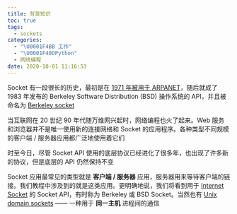 ```yaml
---
title: 背景知识
toc: true
tags:
  - sockets
categories:
  - "\U0001F4BB 工作"
  - "\U0001F40DPython"
  - 网络编程
date: 2020-10-01 11:16:53
---
```


Socket 有一段很长的历史，最初是在 [1971 年被用于 ARPANET](https://en.wikipedia.org/wiki/Network_socket#History)，随后就成了 1983 年发布的 Berkeley Software Distribution (BSD) 操作系统的 API，并且被命名为 [Berkeley socket](https://en.wikipedia.org/wiki/Berkeley_sockets)

当互联网在 20 世纪 90 年代随万维网兴起时，网络编程也火了起来。Web 服务和浏览器并不是唯一使用新的连接网络和 Socket 的应用程序。各种类型不同规模的客户端 / 服务器应用都广泛地使用着它们

时至今日，尽管 Socket API 使用的底层协议已经进化了很多年，也出现了许多新的协议，但是底层的 API 仍然保持不变

Socket 应用最常见的类型就是 **客户端 / 服务器** 应用，服务器用来等待客户端的链接。我们教程中涉及到的就是这类应用。更明确地说，我们将看到用于 [Internet Socket](https://en.wikipedia.org/wiki/Berkeley_sockets) 的 Socket API，有时称为 Berkeley 或 BSD Socket。当然也有 [Unix domain sockets](https://en.wikipedia.org/wiki/Unix_domain_socket) —— 一种用于 **同一主机** 进程间的通信

